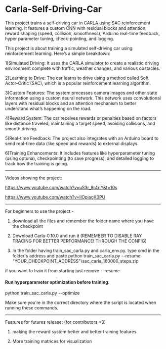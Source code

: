 # Carla-Self-Driving-Car
This project trains a self-driving car in CARLA using SAC reinforcement learning. It features a custom CNN with residual blocks and attention, reward shaping (speed, collision, smoothness), Arduino real-time feedback, hyper parameter tuning, check-pointing, and logging.


This project is about training a simulated self-driving car using reinforcement learning. Here’s a simple breakdown:

  1)Simulated Driving: It uses the CARLA simulator to create a realistic driving environment complete with traffic, weather changes, and various obstacles.

  2)Learning to Drive: The car learns to drive using a method called Soft Actor-Critic (SAC), which is a popular reinforcement learning algorithm.

  3)Custom Features: The system processes camera images and other state information using a custom neural network. This network uses convolutional layers with residual blocks and an attention mechanism to better understand what’s happening     on the road.

  4)Reward System: The car receives rewards or penalties based on factors like distance traveled, maintaining a target speed, avoiding collisions, and smooth driving.

  5)Real-time Feedback: The project also integrates with an Arduino board to send real-time data (like speed and rewards) to external displays.

  6)Training Enhancements: It includes features like hyperparameter tuning (using optuna), checkpointing (to save progress), and detailed logging to track how the training is going.

------------------------------------------------------------------------------------------------------------------------------------------------------

Videos showing the project:

https://www.youtube.com/watch?v=uS3r_8r4riY&t=10s

https://www.youtube.com/watch?v=lIOpiagK0PU

------------------------------------------------------------------------------------------------------------------------------------------------------

For beginners to use the project - 

1) download all the files and remember the folder name where you have the checkpoint 

2) Download Carla-0.10.0 and run it (REMEMBER TO DISABLE RAY TRACING FOR BETTER PERFORMANCE! THROUGH THE CONFIG)

3) In the folder having train_sac_carla.py and carla_env.py. type cmd in the folder's address and paste 
python train_sac_carla.py --resume "YOUR_CHECKPOINT_ADDRESS"\sac_carla_160000_steps.zip

if you want to train it from starting just remove --resume 

#### Run hyperparameter optimization before training:

python train_sac_carla.py --optimize


Make sure you're in the correct directory where the script is located when running these commands.

------------------------------------------------------------------------------------------------------------------------------------------------------

Features for futures release: (for contributors <3)

1) making the reward system better and better training features

2) More training matrices for visualization


